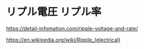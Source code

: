 # リプル電圧 リプル率

https://detail-infomation.com/ripple-voltage-and-rate/

https://en.wikipedia.org/wiki/Ripple_(electrical)

